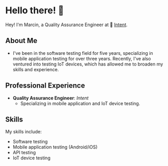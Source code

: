 # Hello there! 👋

Hey! I'm Marcin, a Quality Assurance Engineer at 🔴 [Intent](https://withintent.com).

## About Me

- I've been in the software testing field for five years, specializing in mobile application testing for over three years. Recently, I've also ventured into testing IoT devices, which has allowed me to broaden my skills and experience.

## Professional Experience

- **Quality Assurance Engineer**: *Intent*
  - Specializing in mobile application and IoT device testing.

## Skills

My skills include:

- Software testing
- Mobile application testing (Android/iOS)
- API testing 
- IoT device testing

